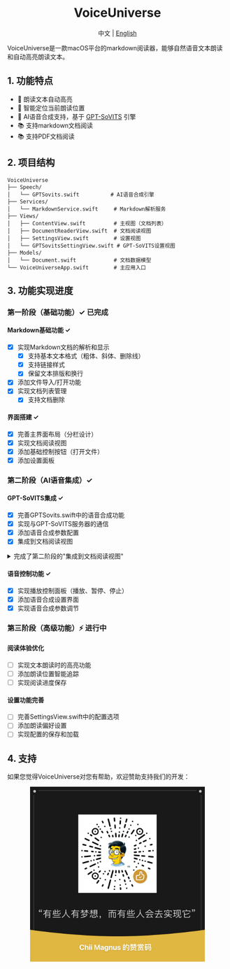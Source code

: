 <h1 align="center">
    VoiceUniverse
</h1>

<div align="center">
    <a>中文</a> | <a href="README.en.md">English</a>
</div>

VoiceUniverse是一款macOS平台的markdown阅读器，能够自然语音文本朗读和自动高亮朗读文本。

## 1. 功能特点
- 🎯 朗读文本自动高亮
- 📍 智能定位当前朗读位置
- 🤖 AI语音合成支持，基于 [GPT-SoVITS](https://github.com/RVC-Boss/GPT-SoVITS) 引擎
- 📚 支持markdown文档阅读
- 📚 支持PDF文档阅读

## 2. 项目结构
```
VoiceUniverse
├── Speech/
│   └── GPTSovits.swift          # AI语音合成引擎
├── Services/
│   └── MarkdownService.swift     # Markdown解析服务
├── Views/
│   ├── ContentView.swift         # 主视图（文档列表）
│   ├── DocumentReaderView.swift  # 文档阅读视图
│   ├── SettingsView.swift        # 设置视图
│   └── GPTSovitsSettingView.swift # GPT-SoVITS设置视图
├── Models/
│   └── Document.swift            # 文档数据模型
└── VoiceUniverseApp.swift        # 主应用入口
```

## 3. 功能实现进度

### 第一阶段（基础功能）✓ 已完成
#### Markdown基础功能 ✓
- [x] 实现Markdown文档的解析和显示
  - [x] 支持基本文本格式（粗体、斜体、删除线）
  - [x] 支持链接样式
  - [x] 保留文本排版和换行
- [x] 添加文件导入/打开功能
- [x] 实现文档列表管理
  - [x] 支持文档删除

#### 界面搭建 ✓
- [x] 完善主界面布局（分栏设计）
- [x] 实现文档阅读视图
- [x] 添加基础控制按钮（打开文件）
- [x] 添加设置面板

### 第二阶段（AI语音集成）✓ 
#### GPT-SoVITS集成 ✓
- [x] 完善GPTSovits.swift中的语音合成功能
- [x] 实现与GPT-SoVITS服务器的通信
- [x] 添加语音合成参数配置
- [x] 集成到文档阅读视图

<details>
<summary>完成了第二阶段的"集成到文档阅读视图"</summary>

- 1、我们主要使用到 @GPTSovits.swift 的流式输出功能，
- 2、而参数设置要使用 @GPTSovitsSettingView.swift 中的参数设置。参数设置中应该是有了默认参数，这个默认参数不需要更改，其中最主要的参数是：开启流式输出、按照短句进行文本切分。
- 3、我们可以在主视图上增加音频合成、播放按钮。
- LATER 4、不过要注意，既然想调用流式输出功能，那么就一定意味着播放和合成是不可分开的——其实这一点我存疑，我倒是希望能够分开，这样对于同一个文档来说，就不需要多次合成了，我们只需要将合成的音频保存起来即可。我们或许可以做两套音频播放，一套就是流式输出的音频播放（这个已经实现了），第二套就是对保存的wav格式的音频进行直接播放。
</details>

#### 语音控制功能 ✓
- [x] 实现播放控制面板（播放、暂停、停止）
- [x] 添加语音合成设置界面
- [x] 实现语音合成参数调节

### 第三阶段（高级功能）⚡ 进行中
#### 阅读体验优化
- [ ] 实现文本朗读时的高亮功能
- [ ] 添加朗读位置智能追踪
- [ ] 实现阅读进度保存

#### 设置功能完善
- [ ] 完善SettingsView.swift中的配置选项
- [ ] 添加朗读偏好设置
- [ ] 实现配置的保存和加载

## 4. 支持
如果您觉得VoiceUniverse对您有帮助，欢迎赞助支持我们的开发：

<div align="center">
  <img src="https://github.com/chiimagnus/logseq-AIsearch/blob/master/public/buymeacoffee.jpg" width="400">
</div>
